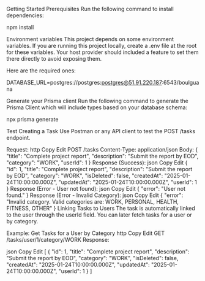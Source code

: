 Getting Started
Prerequisites
Run the following command to install dependencies:

npm install

Environment variables
This project depends on some environment variables. If you are running this project locally, create a .env file at the root for these variables. Your host provider should included a feature to set them there directly to avoid exposing them.

Here are the required ones:

DATABASE_URL=postgres://postgres:postgres@51.91.220.187:6543/boulguana

Generate your Prisma client
Run the following command to generate the Prisma Client which will include types based on your database schema:

npx prisma generate

Test Creating a Task
Use Postman or any API client to test the POST /tasks endpoint.

Request:
http
Copy
Edit
POST /tasks
Content-Type: application/json
Body:
{
  "title": "Complete project report",
  "description": "Submit the report by EOD",
  "category": "WORK",
  "userId": 1
}
Response (Success):
json
Copy
Edit
{
  "id": 1,
  "title": "Complete project report",
  "description": "Submit the report by EOD",
  "category": "WORK",
  "isDeleted": false,
  "createdAt": "2025-01-24T10:00:00.000Z",
  "updatedAt": "2025-01-24T10:00:00.000Z",
  "userId": 1
}
Response (Error - User not found):
json
Copy
Edit
{
  "error": "User not found."
}
Response (Error - Invalid Category):
json
Copy
Edit
{
  "error": "Invalid category. Valid categories are: WORK, PERSONAL, HEALTH, FITNESS, OTHER"
}
Linking Tasks to Users
The task is automatically linked to the user through the userId field. You can later fetch tasks for a user or by category.

Example: Get Tasks for a User by Category
http
Copy
Edit
GET /tasks/user/1/category/WORK
Response:

json
Copy
Edit
[
  {
    "id": 1,
    "title": "Complete project report",
    "description": "Submit the report by EOD",
    "category": "WORK",
    "isDeleted": false,
    "createdAt": "2025-01-24T10:00:00.000Z",
    "updatedAt": "2025-01-24T10:00:00.000Z",
    "userId": 1
  }
]
